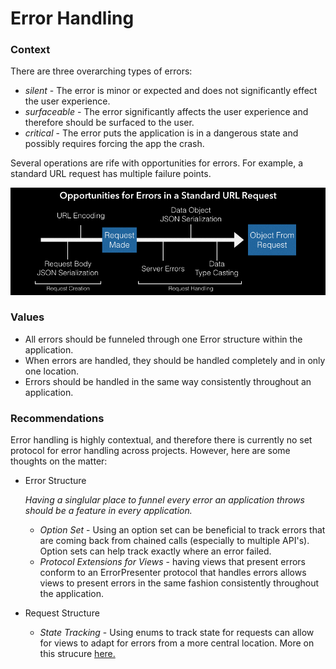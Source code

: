 # Error Handling

### Context

There are three overarching types of errors: 

- *silent* - The error is minor or expected and does not significantly effect the user experience. 
- *surfaceable* - The error significantly affects the user experience and therefore should be surfaced to the user.
- *critical* - The error puts the application is in a dangerous state and possibly requires forcing the app the crash. 

Several operations are rife with opportunities for errors. For example, a standard URL request has multiple failure points. 

![Standard URLRequest Errors Image](https://github.com/fuzz-productions/iOSPlaybook/blob/master/opportunities_for_error.png)

### Values

- All errors should be funneled through one Error structure within the application.
- When errors are handled, they should be handled completely and in only one location.
- Errors should be handled in the same way consistently throughout an application.

### Recommendations

Error handling is highly contextual, and therefore there is currently no set protocol for error handling across projects. However, here are some thoughts on the matter: 

- Error Structure

  *Having a singlular place to funnel every error an application throws should be a feature in every application.* 
  
  - *Option Set* - Using an option set can be beneficial to track errors that are coming back from chained calls (especially to multiple API's). Option sets can help track exactly where an error failed. 
  - *Protocol Extensions for Views* - having views that present errors conform to an ErrorPresenter protocol that handles errors allows views to present errors in the same fashion consistently throughout the application. 

- Request Structure
  
  - *State Tracking* - Using enums to track state for requests can allow for views to adapt for errors from a more central location. More on this strucure [here.](http://khanlou.com/2017/03/that-one-optional-property/)
